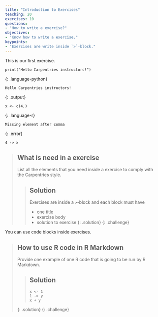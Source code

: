 ```yaml
---
title: "Introduction to Exercises"
teaching: 20
exercises: 10
questions:
- "How to write a exercise?"
objectives:
- "Know how to write a exercise."
keypoints:
- "Exercises are write inside `>`-block."
---
```


This is our first exercise.

~~~
print("Hello Carpentries instructors!")
~~~
{: .language-python}

~~~
Hello Carpentries instructors!
~~~
{: .output}

~~~
x <- c(4,)
~~~
{: .language-r}

~~~
Missing element after comma
~~~
{: .error}

```{r}
4 -> x
```

> ## What is need in a exercise
> 
> List all the elements that you need inside a exercise
> to comply with the Carpentries style.
>
> > ## Solution
> >
> > Exercises are inside a `>`-block and each block must have
> >
> > - one title
> > - exercise body
> > - solution to exercise
> {: .solution}
{: .challenge}

You can use code blocks inside exercises.

> ## How to use R code in R Markdown
> 
> Provide one example of one R code
> that is going to be run by R Markdown.
>
> > ## Solution
> >
> > ```{r}
> > x <- 1
> > 1 -> y
> > x + y
> > ```
> {: .solution}
{: .challenge}
